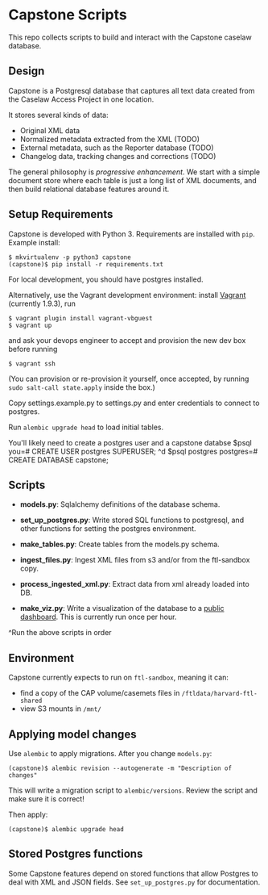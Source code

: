 Capstone Scripts
================

This repo collects scripts to build and interact with the Capstone caselaw database.

Design
------

Capstone is a Postgresql database that captures all text data created from the Caselaw Access Project
in one location.

It stores several kinds of data:

* Original XML data
* Normalized metadata extracted from the XML (TODO)
* External metadata, such as the Reporter database (TODO)
* Changelog data, tracking changes and corrections (TODO)

The general philosophy is *progressive enhancement*. We start with a simple document store where
each table is just a long list of XML documents, and then build relational database features around
it.

Setup Requirements
------------------

Capstone is developed with Python 3. Requirements are installed with `pip`. Example install:

    $ mkvirtualenv -p python3 capstone
    (capstone)$ pip install -r requirements.txt

For local development, you should have postgres installed.

Alternatively, use the Vagrant development environment: install
[Vagrant](https://www.vagrantup.com/downloads.html) (currently 1.9.3),
run

    $ vagrant plugin install vagrant-vbguest
	$ vagrant up

and ask your devops engineer to accept and provision the new dev box
before running

    $ vagrant ssh

(You can provision or re-provision it yourself, once accepted, by
running `sudo salt-call state.apply` inside the box.)

Copy settings.example.py to settings.py and enter credentials to
connect to postgres.

Run `alembic upgrade head` to load initial tables.

You'll likely need to create a postgres user and a capstone databse
    $psql
    you=# CREATE USER postgres SUPERUSER;
    ^d
    $psql postgres
    postgres=# CREATE DATABASE capstone;

Scripts
-------
* **models.py**: Sqlalchemy definitions of the database schema.

* **set_up_postgres.py**: Write stored SQL functions to postgresql, and other functions for setting the postgres environment.
* **make_tables.py**: Create tables from the models.py schema.
* **ingest_files.py**: Ingest XML files from s3 and/or from the ftl-sandbox copy.
* **process_ingested_xml.py**: Extract data from xml already loaded into DB.
* **make_viz.py**: Write a visualization of the database to a 
  [public dashboard](https://harvard-ftl-public.s3.amazonaws.com/capstone/capstone.html). 
  This is currently run once per hour.

^Run the above scripts in order

Environment
-----------

Capstone currently expects to run on `ftl-sandbox`, meaning it can:

* find a copy of the CAP volume/casemets files in `/ftldata/harvard-ftl-shared`
* view S3 mounts in `/mnt/`

Applying model changes
----------------------

Use `alembic` to apply migrations. After you change `models.py`:

    (capstone)$ alembic revision --autogenerate -m "Description of changes"
    
This will write a migration script to `alembic/versions`. Review the script and make sure it is correct!

Then apply:

    (capstone)$ alembic upgrade head
    
Stored Postgres functions
-------------------------

Some Capstone features depend on stored functions that allow Postgres to deal with XML and JSON fields.
See `set_up_postgres.py` for documentation.
